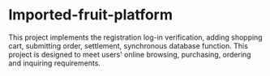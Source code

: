 # Imported-fruit-platform
This project implements the registration log-in verification, adding shopping cart, submitting order, settlement, synchronous database function. This project is designed to meet users' online browsing, purchasing, ordering and inquiring requirements.
